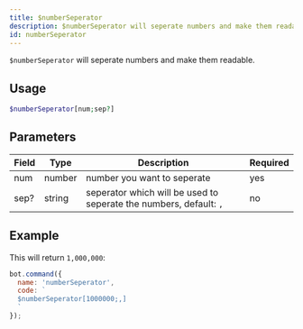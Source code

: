 ```yaml
---
title: $numberSeperator 
description: $numberSeperator will seperate numbers and make them readable.
id: numberSeperator
---
```


`$numberSeperator` will seperate numbers and make them readable.

## Usage

```php
$numberSeperator[num;sep?]
```

## Parameters 


| Field     | Type    | Description                                        | Required |
|-----------|---------|----------------------------------------------------|----------|
| num       | number  | number you want to seperate                        | yes      |
| sep?      | string  | seperator which will be used to seperate the numbers, default: `,`          | no       |


## Example

This will return `1,000,000`:

```javascript
bot.command({
  name: 'numberSeperator',
  code: `
  $numberSeperator[1000000;,]
  `
});
```
